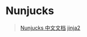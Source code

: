 # Nunjucks

> [Nunjucks 中文文档](https://nunjucks.bootcss.com/)
> [jinja2](https://jinja.palletsprojects.com/en/2.11.x)

